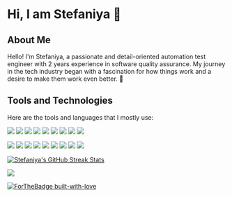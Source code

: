 # Hi, I am Stefaniya 👋

## About Me
Hello! I'm Stefaniya, a passionate and detail-oriented automation test engineer with 2 years experience in software quality assurance. My journey in the tech industry began with a fascination for how things work and a desire to make them work even better. 🚀

## Tools and Technologies
Here are the tools and languages that I mostly use:

<p>
  <a href="https://learn.microsoft.com/en-us/dotnet/csharp/"><img src="https://skillicons.dev/icons?i=cs" /></a>
  <a href="https://developer.mozilla.org/en-US/docs/Web/JavaScript"><img src="https://skillicons.dev/icons?i=js" /></a>
  <a href="https://developer.mozilla.org/en-US/docs/Web/HTML"><img src="https://skillicons.dev/icons?i=html" /></a>
  <a href="https://developer.mozilla.org/en-US/docs/Web/CSS"><img src="https://skillicons.dev/icons?i=css" /></a>
  <a href="https://www.postman.com/"><img src="https://skillicons.dev/icons?i=postman" /></a>
  <a href="https://www.docker.com/"><img src="https://skillicons.dev/icons?i=docker" /></a>
  <a href="https://dotnet.microsoft.com/"><img src="https://skillicons.dev/icons?i=dotnet" /></a>
  <a href="https://visualstudio.microsoft.com/"><img src="https://skillicons.dev/icons?i=visualstudio" /></a>
  <a href="https://code.visualstudio.com/"><img src="https://skillicons.dev/icons?i=vscode" /></a>
</p>
<p>
  <a href="https://nodejs.org/"><img src="https://skillicons.dev/icons?i=nodejs" /></a>
  <a href="https://github.com/"><img src="https://skillicons.dev/icons?i=github" /></a>
  <a href="https://www.selenium.dev/"><img src="https://skillicons.dev/icons?i=selenium" /></a>
  <a href="https://grafana.com/"><img src="https://skillicons.dev/icons?i=grafana" /></a>
  <a href="https://prometheus.io/"><img src="https://skillicons.dev/icons?i=prometheus" /></a>
  <a href="https://www.mongodb.com/"><img src="https://skillicons.dev/icons?i=mongodb" /></a>
  <a href="https://www.mysql.com/"><img src="https://skillicons.dev/icons?i=mysql" /></a>
  <a href="https://www.microsoft.com/en-us/windows"><img src="https://skillicons.dev/icons?i=windows" /></a>
  <a href="https://wordpress.com/"><img src="https://skillicons.dev/icons?i=wordpress" /></a>
</p>
<p></p>
<p>
  <a href="https://github.com/DenverCoder1/github-readme-streak-stats">
    <img src="https://github-readme-streak-stats.herokuapp.com/?user=StefRuseva88&theme=blue-green" alt="Stefaniya's GitHub Streak Stats">
  </a>
</p>

<p>
  <img src="https://github-readme-stats.vercel.app/api/top-langs/?username=StefRuseva88&theme=synthwave" />
</p>

<p>
  <a href="https://GitHub.com/Naereen/">
    <img src="http://ForTheBadge.com/images/badges/built-with-love.svg" alt="ForTheBadge built-with-love">
  </a>
</p>
